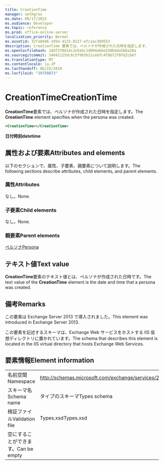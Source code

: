 ```yaml
---
title: CreationTime
manager: sethgros
ms.date: 09/17/2015
ms.audience: Developer
ms.topic: reference
ms.prod: office-online-server
localization_priority: Normal
ms.assetid: 32fa8946-3d5d-4123-8127-efc2ac369553
description: CreationTime 要素では、ペルソナが作成された日時を指定します。
ms.openlocfilehash: 1ddf370d14c2e5ebc1d094abbe258b4da5b6a38a
ms.sourcegitcommit: 34041125dc8c5f993b21cebfc4f8b72f0fd2cb6f
ms.translationtype: MT
ms.contentlocale: ja-JP
ms.lasthandoff: 06/25/2018
ms.locfileid: "19759872"
---
```

# <a name="creationtime"></a><span data-ttu-id="06437-103">CreationTime</span><span class="sxs-lookup"><span data-stu-id="06437-103">CreationTime</span></span>

<span data-ttu-id="06437-104">**CreationTime**要素では、ペルソナが作成された日時を指定します。</span><span class="sxs-lookup"><span data-stu-id="06437-104">The **CreationTime** element specifies when the persona was created.</span></span> 
  
```XML
<CreationTime></CreationTime>
```

 <span data-ttu-id="06437-105">**日付時刻**</span><span class="sxs-lookup"><span data-stu-id="06437-105">**datetime**</span></span>
## <a name="attributes-and-elements"></a><span data-ttu-id="06437-106">属性および要素</span><span class="sxs-lookup"><span data-stu-id="06437-106">Attributes and elements</span></span>

<span data-ttu-id="06437-107">以下のセクションで、属性、子要素、親要素について説明します。</span><span class="sxs-lookup"><span data-stu-id="06437-107">The following sections describe attributes, child elements, and parent elements.</span></span>
  
### <a name="attributes"></a><span data-ttu-id="06437-108">属性</span><span class="sxs-lookup"><span data-stu-id="06437-108">Attributes</span></span>

<span data-ttu-id="06437-109">なし。</span><span class="sxs-lookup"><span data-stu-id="06437-109">None.</span></span>
  
### <a name="child-elements"></a><span data-ttu-id="06437-110">子要素</span><span class="sxs-lookup"><span data-stu-id="06437-110">Child elements</span></span>

<span data-ttu-id="06437-111">なし。</span><span class="sxs-lookup"><span data-stu-id="06437-111">None.</span></span>
  
### <a name="parent-elements"></a><span data-ttu-id="06437-112">親要素</span><span class="sxs-lookup"><span data-stu-id="06437-112">Parent elements</span></span>

[<span data-ttu-id="06437-113">ペルソナ</span><span class="sxs-lookup"><span data-stu-id="06437-113">Persona</span></span>](persona.md)
  
## <a name="text-value"></a><span data-ttu-id="06437-114">テキスト値</span><span class="sxs-lookup"><span data-stu-id="06437-114">Text value</span></span>

<span data-ttu-id="06437-115">**CreationTime**要素のテキスト値とは、ペルソナが作成された日時です。</span><span class="sxs-lookup"><span data-stu-id="06437-115">The text value of the **CreationTime** element is the date and time that a persona was created.</span></span> 
  
## <a name="remarks"></a><span data-ttu-id="06437-116">備考</span><span class="sxs-lookup"><span data-stu-id="06437-116">Remarks</span></span>

<span data-ttu-id="06437-117">この要素は Exchange Server 2013 で導入されました。</span><span class="sxs-lookup"><span data-stu-id="06437-117">This element was introduced in Exchange Server 2013.</span></span>
  
<span data-ttu-id="06437-118">この要素を記述するスキーマは、Exchange Web サービスをホストする IIS 仮想ディレクトリに置かれています。</span><span class="sxs-lookup"><span data-stu-id="06437-118">The schema that describes this element is located in the IIS virtual directory that hosts Exchange Web Services.</span></span>
  
## <a name="element-information"></a><span data-ttu-id="06437-119">要素情報</span><span class="sxs-lookup"><span data-stu-id="06437-119">Element information</span></span>

|||
|:-----|:-----|
|<span data-ttu-id="06437-120">名前空間</span><span class="sxs-lookup"><span data-stu-id="06437-120">Namespace</span></span>  <br/> |http://schemas.microsoft.com/exchange/services/2006/types  <br/> |
|<span data-ttu-id="06437-121">スキーマ名</span><span class="sxs-lookup"><span data-stu-id="06437-121">Schema name</span></span>  <br/> |<span data-ttu-id="06437-122">タイプのスキーマ</span><span class="sxs-lookup"><span data-stu-id="06437-122">Types schema</span></span>  <br/> |
|<span data-ttu-id="06437-123">検証ファイル</span><span class="sxs-lookup"><span data-stu-id="06437-123">Validation file</span></span>  <br/> |<span data-ttu-id="06437-124">Types.xsd</span><span class="sxs-lookup"><span data-stu-id="06437-124">Types.xsd</span></span>  <br/> |
|<span data-ttu-id="06437-125">空にすることができます。</span><span class="sxs-lookup"><span data-stu-id="06437-125">Can be empty</span></span>  <br/> ||
   

